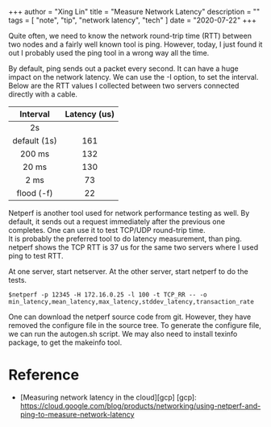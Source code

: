 +++
author = "Xing Lin"
title = "Measure Network Latency"
description = ""
tags = [
    "note",
    "tip",
    "network latency",
    "tech"
]
date = "2020-07-22"
+++

Quite often, we need to know the network round-trip time (RTT) between two nodes
and a fairly well known tool is ping. However, today, I just found it out
I probably used the ping tool in a wrong way all the time. 

By default, ping sends out a packet every second. It can have a huge impact
on the network latency. We can use the -I option, to set the interval.
Below are the RTT values I collected between two servers connected directly with
a cable.

| Interval | Latency (us) |
| :------: |  :-----------: |
| 2s |  |
| default (1s)    |  161       |
| 200 ms     |   132       |
| 20 ms| 130 |
| 2 ms     |    73    |
| flood (-f)| 22 |

Netperf is another tool used for network performance testing as well. 
By default, it sends out a request immediately after the previous one completes.
One can use it to test TCP/UDP round-trip time.  
It is probably the preferred tool to do latency measurement, than ping. 
netperf shows the TCP RTT is 37 us for the same two servers where I used ping to test RTT. 

At one server, start netserver. At the other server, start netperf to do the tests. 

    $netperf -p 12345 -H 172.16.0.25 -l 100 -t TCP_RR -- -o min_latency,mean_latency,max_latency,stddev_latency,transaction_rate

One can download the netperf source code from git. However, 
they have removed the configure file in the source tree. 
To generate the configure file, we can run the autogen.sh script. 
We may also need to install texinfo package, to get the makeinfo tool. 

# Reference
* [Measuring network latency in the cloud][gcp]
[gcp]: https://cloud.google.com/blog/products/networking/using-netperf-and-ping-to-measure-network-latency
